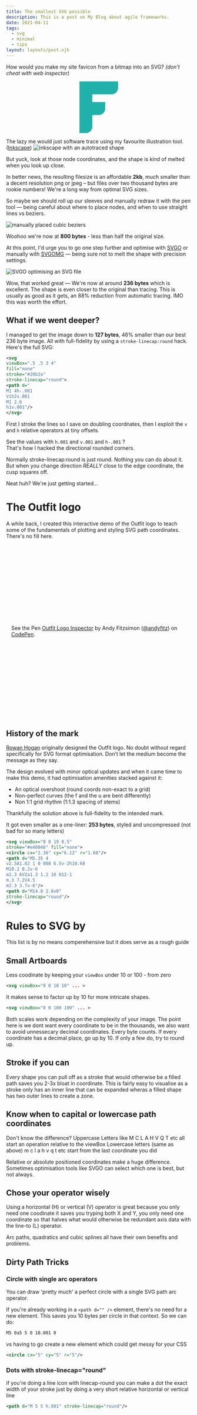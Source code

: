 ```yaml
---
title: The smallest SVG possible
description: This is a post on My Blog about agile frameworks.
date: 2021-04-11
tags:
  - svg
  - minimal
  - tips
layout: layouts/post.njk
---
```


How would you make my site favicon from a bitmap into an SVG? *(don’t cheat with web inspector)*

<svg  viewBox=".5 .5 3 4" fill="none" stroke="lightseagreen" stroke-linecap="round" style="width:100%; height:10em; background-color: var(--bg-2)"><path d="M1 4h-.001V1h2v.001M1 2.6h1v.001"/></svg>

The lazy me would just software trace using my favourite illustration tool. (<a href="https://inkscape.org">Inkscape</a>)
<img src="/img/small-svg/f.webp" alt="inkscape with an autotraced shape" />

But yuck, look at those node coordinates, and the shape is kind of melted when you look up close.

In better news, the resulting filesize is an affordable **2kb**, much smaller than a decent resolution png or jpeg – but files over two thousand bytes are rookie numbers! 
We're a long way from optimal SVG sizes.

So maybe we should roll up our sleeves and manually redraw it with the pen tool — being careful about where to place nodes, and when to use straight lines vs beziers.

<img src="/img/small-svg/f-manual.png" alt="manually placed cubic beziers"  />

Woohoo we're now at **800 bytes** - less than half the original size.

At this point, I'd urge you to go one step further and optimise with [SVGO](https://github.com/svg/svgo) or manually with [SVGOMG](https://jakearchibald.github.io/svgomg/) &mdash; being sure not to melt the shape with precision settings.

<img src="/img/small-svg/f-omg.png" alt="SVGO optimising an SVG file" />

Wow, that worked great — We're now at around **236 bytes** which is excellent.  The shape is even closer to the original than tracing. This is usually as good as it gets, an 88% reduction from automatic tracing. IMO this was worth the effort.

## What if we went deeper?

I managed to get the image down to **127 bytes**, 46% smaller than our best 236 byte image. All with full-fidelity by using a ```stroke-linecap:round``` hack.
Here's the full SVG:



``` svg 
<svg 
viewBox=".5 .5 3 4" 
fill="none" 
stroke="#20b2a" 
stroke-linecap="round">
<path d="
M1 4h-.001
V1h2v.001
M1 2.6
h1v.001"/>
</svg>
```

First I stroke the lines so I save on doubling coordnates, then I exploit the ```v``` and ```h``` relative operators at tiny offsets. 

See the values with ```h.001``` and ```v.001``` and ```h-.001```  ?  
That's how I hacked the directional rounded corners.

Normally stroke-linecap:round is just round. Nothing you can do about it. 
But when you change direction *REALLY* close to the edge coordinate, the cusp squares off. 

Neat huh? We're just getting started...

# The Outfit logo

A while back, I created this interactive demo of the Outfit logo to teach some of the fundamentals of plotting and styling SVG path coordinates.  There's no fill here.

<p class="codepen" data-height="470" data-theme-id="1777" data-default-tab="result" data-user="andyfitz" data-slug-hash="gOwzMwV" style="height:470px; box-sizing: border-box; display: flex; align-items: center; justify-content: center; margin: 1em 0; padding: 1em;" data-pen-title="Outfit Logo Inspector"> <span>See the Pen <a href="https://codepen.io/andyfitz/pen/gOwzMwV">  Outfit Logo Inspector</a> by Andy Fitzsimon (<a href="https://codepen.io/andyfitz">@andyfitz</a>)   on <a href="https://codepen.io">CodePen</a>.</span></p><script async src="https://cpwebassets.codepen.io/assets/embed/ei.js"></script><style>@media(max-width:70em){.cp_embed_wrapper iframe{height: 46em !important;}}</style>


## History of the mark

<a target="_blank" href="https://rowanhogan.com/" rel="nofollow">Rowan Hogan</a> originally designed the Outfit logo. No doubt without regard specifically for SVG format optimisation. Don’t let the medium become the message as they say. 

The design evolved with minor optical updates and when it came time to make this demo, it had optimisation amenities stacked against it:
  * An optical overshoot (round coords non-exact to a grid)
  * Non-perfect curves (the f and the u are bent differently)
  * Non 1:1 grid rhythm (1:1.3 spacing of stems) 

Thankfully the solution above is full-fidelity to the intended mark. 

It got even smaller as a one-liner:  **253 bytes**, styled and uncompressed (not bad for so many letters)

``` xml
<svg viewBox="0 0 19 8.5" 
stroke="#e40046" fill="none">
<circle cx="2.36" cy="6.12" r="1.68"/>
<path d="M5.35 4
v2.5A1.02 1 0 008 6.5v-2h10.68
M10.2 8.2v-6
m2.3 6V2a1.3 1.2 10 012-1
m.3 7.2V4.5
m2.3 3.7v-6"/>
<path d="M14.8 2.8v0"
stroke-linecap="round"/>
</svg>
```

# Rules to SVG by 
This list is by no means comperehensive but it does serve as a rough guide
## Small Artboards
Less coodinate by keeping your ```viewBox``` under 10 or 100 - from zero
``` xml
<svg viewBox="0 0 10 10" ... >   
```
It makes sense to factor up by 10 for more intricate shapes.
``` xml
<svg viewBox="0 0 100 100" ... >   

```
Both scales work depending on the complexity of your image. The point here is we dont want every coordinate to be in the thousands, we also want to avoid unnessecary decimal coordinates. Every byte counts.
If every coordinate has a decimal place, go up by 10. If only a few do, try to round up.

## Stroke if you can

Every shape you can pull off as a stroke that would otherwise be a filled path saves you 2-3x bloat in coordinate. This is fairly easy to visualise as a stroke only has an inner line that can be expanded wheras a filled shape has two outer lines to create a zone.

## Know when to capital or lowercase path coordinates

Don't know the difference?
Uppercase Letters like M C L A H V Q T etc all start an operation relative to the viewBox
Lowercase letters (same as above) m c l a h v q t etc start from the last coordinate you did

Relative or absolute positioned coordinates make a huge difference. Sometimes optimisation tools like SVGO can select which one is best, but not always.


## Chose your operator wisely

Using a horizontal (H) or vertical (V) operator is great because you only need one coodinate it saves you tryping both X and Y,  you only need one coordinate so that halves what would otherwise be redundant axis data with the line-to (L) operator.

Arc paths, quadratics and cubic splines all have their own benefits and problems. 


## Dirty Path Tricks

### Circle with single arc operators
You can draw 'pretty much' a perfect circle with a single SVG path arc operator. 

If you're already working in a ```<path d="" />``` element, there's no need for a new element.
This saves you 10 bytes per circle in that context. So we can do:

``` xml
M5 0a5 5 0 10.001 0
``` 
vs having to go create a new element which could get messy for your CSS
``` xml
<circle cx="5" cy="5" r="5"/> 
```

### Dots with stroke-linecap="round" 
if you're doing a line icon with linecap-round you can make a dot the exact width of your stroke just by doing a very short relative horizontal or vertical line
``` xml
<path d="M 5 5 h.001" stroke-linecap="round"/>
```